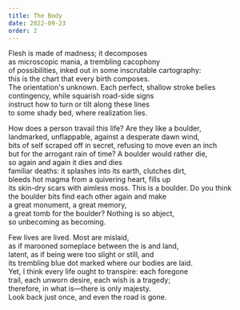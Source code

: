 ```yaml
---
title: The Body
date: 2022-09-23
order: 2
---
```


Flesh is made of madness; it decomposes  
as microscopic mania, a trembling cacophony  
of possibilities, inked out in some inscrutable cartography:  
this is the chart that every birth composes.  
The orientation's unknown. Each perfect, shallow stroke belies  
contingency, while squarish road-side signs  
instruct how to turn or tilt along these lines  
to some shady bed, where realization lies.

How does a person travail this life? Are they like a boulder,  
landmarked, unflappable, against a desperate dawn wind,  
bits of self scraped off in secret, refusing to move even an inch  
but for the arrogant rain of time? A boulder would rather die,  
so again and again it dies and dies  
familiar deaths: it splashes into its earth, clutches dirt,  
bleeds hot magma from a quivering heart, fills up  
its skin-dry scars with aimless moss. This is a boulder. Do you think  
the boulder bits find each other again and make  
a great monument, a great memory,  
a great tomb for the boulder? Nothing is so abject,  
so unbecoming as becoming.

Few lives are lived. Most are mislaid,  
as if marooned someplace between the is and land,  
latent, as if being were too slight or still, and  
its trembling blue dot marked where our bodies are laid.  
Yet, I think every life ought to transpire: each foregone  
trail, each unworn desire, each wish is a tragedy;  
therefore, in what is—there is only majesty.  
Look back just once, and even the road is gone.

